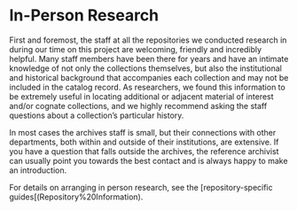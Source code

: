 # In-Person Research

First and foremost, the staff at all the repositories we conducted research in during our time on this project are welcoming, friendly and incredibly helpful.  Many staff members have been there for years and have an intimate knowledge of not only the collections themselves, but also the institutional and historical background that accompanies each collection and may not be included in the catalog record.  As researchers, we found this information to be extremely useful in locating additional or adjacent material of interest and/or cognate collections, and we highly recommend asking the staff questions about a collection’s particular history.   

In most cases the archives staff is small, but their connections with other departments, both within and outside of their institutions, are extensive.  If you have a question that falls outside the archives, the reference archivist can usually point you towards the best contact and is always happy to make an introduction. 

For details on arranging in person research, see the [repository-specific guides[(Repository%20Information).
